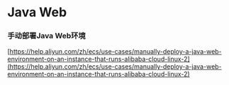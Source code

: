 # Java Web

### 手动部署Java Web环境

[https://help.aliyun.com/zh/ecs/use-cases/manually-deploy-a-java-web-environment-on-an-instance-that-runs-alibaba-cloud-linux-2](https://help.aliyun.com/zh/ecs/use-cases/manually-deploy-a-java-web-environment-on-an-instance-that-runs-alibaba-cloud-linux-2)
